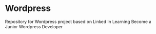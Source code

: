 # Wordpress
Repository for Wordpress project based on Linked In Learning Become a Junior Wordpress Developer
